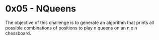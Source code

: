 # 0x05 - NQueens
The objective of this challenge is to generate an algorithm that prints all possible combinations of positions to play n queens on an n x n chessboard.
